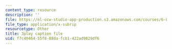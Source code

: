 ```yaml
---
content_type: resource
description: ''
file: https://ol-ocw-studio-app-production.s3.amazonaws.com/courses/6-851-advanced-data-structures-spring-2012/f7c4046455f888dafcb1422ad9829df6_ABX-Hvn8ymE.srt
file_type: application/x-subrip
resourcetype: Other
title: 3play caption file
uid: f7c40464-55f8-88da-fcb1-422ad9829df6
---
```

